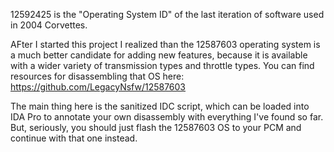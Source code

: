 12592425 is the "Operating System ID" of the last iteration of software used in 2004 Corvettes.

AFter I started this project I realized than the 12587603 operating system is a much better candidate for adding new features, because it is available with a wider variety of transmission types and throttle types. You can find resources for disassembling that OS here: https://github.com/LegacyNsfw/12587603

The main thing here is the sanitized IDC script, which can be loaded into IDA Pro to annotate your own disassembly with everything I've found so far. But, seriously, you should just flash the 12587603 OS to your PCM and continue with that one instead.
